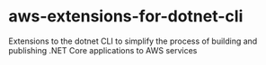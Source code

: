 # aws-extensions-for-dotnet-cli
Extensions to the dotnet CLI to simplify the process of building and publishing .NET Core applications to AWS services
